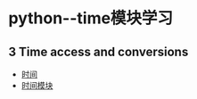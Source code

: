 # python--time模块学习


## 3 Time access and conversions
- [时间](https://docs.python.org/3/library/time.html#time.strftime)
- [时间模块](https://mp.weixin.qq.com/s/9ti4QNsTqhjDNbaF2NQAlg)
